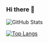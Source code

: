### Hi there 👋

<!--
**Hy0tic/Hy0tic** is a ✨ _special_ ✨ repository because its `README.md` (this file) appears on your GitHub profile.

Here are some ideas to get you started:

- 🔭 I’m currently working on ...
- 🌱 I’m currently learning ...
- 👯 I’m looking to collaborate on ...
- 🤔 I’m looking for help with ...
- 💬 Ask me about ...
- 📫 How to reach me: ...
- 😄 Pronouns: ...
- ⚡ Fun fact: ...
-->
![GitHub Stats](https://github-readme-stats.vercel.app/api?username=Hy0tic&theme=maroongold)

[![Top Langs](https://github-readme-stats.vercel.app/api/top-langs/?username=Hy0tic&theme=maroongold)](https://github.com/Hy0tic/github-readme-stats)
